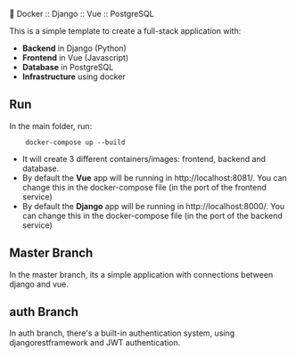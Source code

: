 :ship: Docker :: Django :: Vue :: PostgreSQL

This is a simple template to create a full-stack application with:
 - **Backend** in Django (Python)
 - **Frontend** in Vue (Javascript)
 - **Database** in PostgreSQL
 - **Infrastructure** using docker

## Run

In the main folder, run:
```
    docker-compose up --build
```


- It will create 3 different containers/images: frontend, backend and database. 
- By default the **Vue** app will be running in http://localhost:8081/. You can change this in the docker-compose file (in the port of the frontend service)
- By default the **Django** app will be running in http://localhost:8000/. You can change this in the docker-compose file (in the port of the backend service)



## Master Branch
In the master branch, its a simple application with connections between django and vue.

## auth Branch
In auth branch, there's a built-in authentication system, using djangorestframework and JWT authentication.
